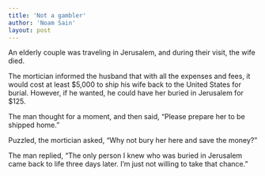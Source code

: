 ```yaml
---
title: 'Not a gambler'
author: 'Noam Sain'
layout: post
---
```


An elderly couple was traveling in Jerusalem, and during their visit, the wife died.  
  
The mortician informed the husband that with all the expenses and fees, it would cost at least $5,000 to ship his wife back to the United States for burial. However, if he wanted, he could have her buried in Jerusalem for $125.

The man thought for a moment, and then said, “Please prepare her to be shipped home.”

Puzzled, the mortician asked, “Why not bury her here and save the money?”

The man replied, “The only person I knew who was buried in Jerusalem came back to life three days later. I’m just not willing to take that chance.”